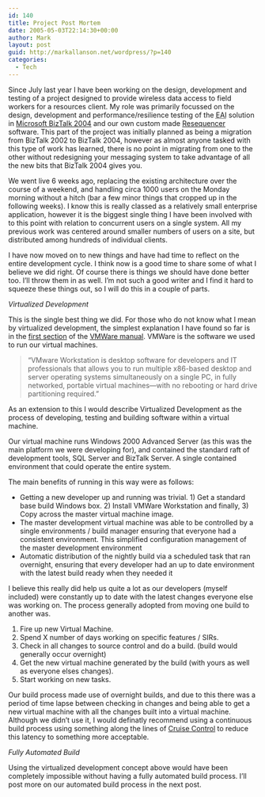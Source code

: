 ```yaml
---
id: 140
title: Project Post Mortem
date: 2005-05-03T22:14:30+00:00
author: Mark
layout: post
guid: http://markallanson.net/wordpress/?p=140
categories:
  - Tech
---
```

Since July last year I have been working on the design, development and testing of a project designed to provide wireless data access to field workers for a resources client. My role was primarily focussed on the design, development and performance/resilience testing of the <acronym title="Enterprise Application Integration">EAI</acronym> solution in [Microsoft BizTalk 2004](http://www.microsoft.com/biztalk/default.mspx "Microsoft Biztalk Server 2004 Homepage") and our own custom made [Resequencer](http://www.eaipatterns.com/Resequencer.html "Resequencer Design Pattern Explanation") software. This part of the project was initially planned as being a migration from BizTalk 2002 to BizTalk 2004, however as almost anyone tasked with this type of work has learned, there is no point in migrating from one to the other without redesigning your messaging system to take advantage of all the new bits that BizTalk 2004 gives you.

We went live 6 weeks ago, replacing the existing architecture over the course of a weekend, and handling circa 1000 users on the Monday morning without a hitch (bar a few minor things that cropped up in the following weeks). I know this is really classed as a relatively small enterprise application, however it is the biggest single thing I have been involved with to this point with relation to concurrent users on a single system. All my previous work was centered around smaller numbers of users on a site, but distributed among hundreds of individual clients.

I have now moved on to new things and have had time to reflect on the entire development cycle. I think now is a good time to share some of what I believe we did right. Of course there is things we should have done better too. I&#8217;ll throw them in as well. I&#8217;m not such a good writer and I find it hard to squeeze these things out, so I will do this in a couple of parts.

_Virtualized Development_
  
This is the single best thing we did. For those who do not know what I mean by virtualized development, the simplest explanation I have found so far is in the [first section](http://www.vmware.com/support/ws5/doc/ws_intro_terminology_hostguest.html "VMWare Manual - Terminology") of the [VMWare manual](http://www.vmware.com/support/ws5/doc/index.html "VMWare Workstation Manual"). VMWare is the software we used to run our virtual machines.

> &#8220;VMware Workstation is desktop software for developers and IT professionals that allows you to run multiple x86-based desktop and server operating systems simultaneously on a single PC, in fully networked, portable virtual machines&#8212;with no rebooting or hard drive partitioning required.&#8221;

As an extension to this I would describe Virtualized Development as the process of developing, testing and building software within a virtual machine.

Our virtual machine runs Windows 2000 Advanced Server (as this was the main platform we were developing for), and contained the standard raft of development tools, SQL Server and BizTalk Server. A single contained environment that could operate the entire system.

The main benefits of running in this way were as follows: 

  * Getting a new developer up and running was trivial. 1) Get a standard base build Windows box. 2) Install VMWare Workstation and finally, 3) Copy across the master virtual machine image.
  * The master development virtual machine was able to be controlled by a single environments / build manager ensuring that everyone had a consistent environment. This simplified configuration management of the master development environment
  * Automatic distribution of the nightly build via a scheduled task that ran overnight, ensuring that every developer had an up to date environment with the latest build ready when they needed it

I believe this really did help us quite a lot as our developers (myself included) were constantly up to date with the latest changes everyone else was working on. The process generally adopted from moving one build to another was.

  1. Fire up new Virtual Machine.
  2. Spend X number of days working on specific features / SIRs.
  3. Check in all changes to source control and do a build. (build would generally occur overnight)
  4. Get the new virtual machine generated by the build (with yours as well as everyone elses changes).
  5. Start working on new tasks.

Our build process made use of overnight builds, and due to this there was a period of time lapse between checking in changes and being able to get a new virtual machine with all the changes built into a virtual machine. Although we didn&#8217;t use it, I would definatly recommend using a continuous build process using something along the lines of [Cruise Control](http://cruisecontrol.sourceforge.net/ "Cruise Control Website") to reduce this latency to something more acceptable.

_Fully Automated Build_
  
Using the virtualized development concept above would have been completely impossible without having a fully automated build process. I&#8217;ll post more on our automated build process in the next post.